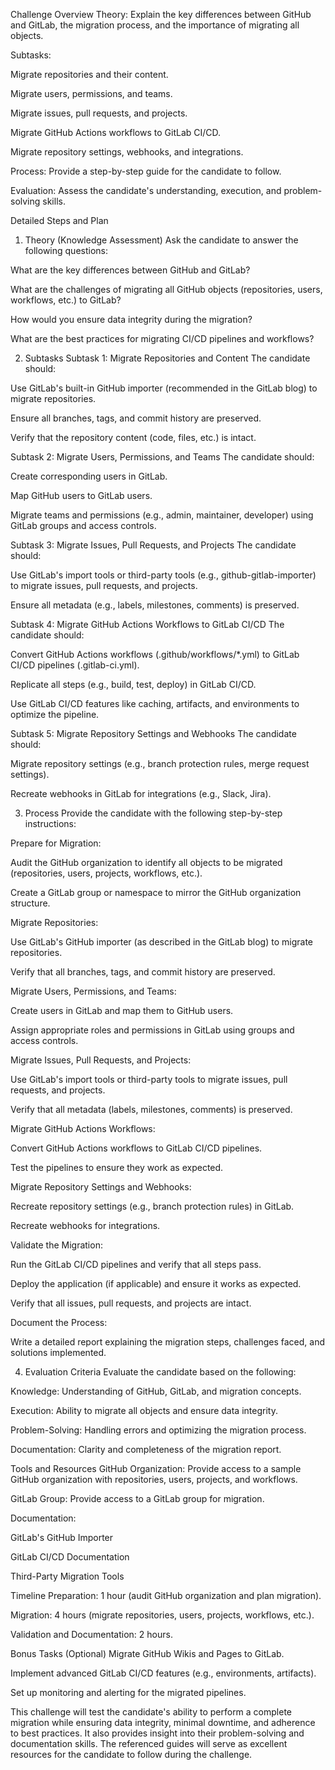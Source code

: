 Challenge Overview
Theory: Explain the key differences between GitHub and GitLab, the migration process, and the importance of migrating all objects.

Subtasks:

Migrate repositories and their content.

Migrate users, permissions, and teams.

Migrate issues, pull requests, and projects.

Migrate GitHub Actions workflows to GitLab CI/CD.

Migrate repository settings, webhooks, and integrations.

Process: Provide a step-by-step guide for the candidate to follow.

Evaluation: Assess the candidate's understanding, execution, and problem-solving skills.

Detailed Steps and Plan
1. Theory (Knowledge Assessment)
Ask the candidate to answer the following questions:

What are the key differences between GitHub and GitLab?

What are the challenges of migrating all GitHub objects (repositories, users, workflows, etc.) to GitLab?

How would you ensure data integrity during the migration?

What are the best practices for migrating CI/CD pipelines and workflows?

2. Subtasks
Subtask 1: Migrate Repositories and Content
The candidate should:

Use GitLab's built-in GitHub importer (recommended in the GitLab blog) to migrate repositories.

Ensure all branches, tags, and commit history are preserved.

Verify that the repository content (code, files, etc.) is intact.

Subtask 2: Migrate Users, Permissions, and Teams
The candidate should:

Create corresponding users in GitLab.

Map GitHub users to GitLab users.

Migrate teams and permissions (e.g., admin, maintainer, developer) using GitLab groups and access controls.

Subtask 3: Migrate Issues, Pull Requests, and Projects
The candidate should:

Use GitLab's import tools or third-party tools (e.g., github-gitlab-importer) to migrate issues, pull requests, and projects.

Ensure all metadata (e.g., labels, milestones, comments) is preserved.

Subtask 4: Migrate GitHub Actions Workflows to GitLab CI/CD
The candidate should:

Convert GitHub Actions workflows (.github/workflows/*.yml) to GitLab CI/CD pipelines (.gitlab-ci.yml).

Replicate all steps (e.g., build, test, deploy) in GitLab CI/CD.

Use GitLab CI/CD features like caching, artifacts, and environments to optimize the pipeline.

Subtask 5: Migrate Repository Settings and Webhooks
The candidate should:

Migrate repository settings (e.g., branch protection rules, merge request settings).

Recreate webhooks in GitLab for integrations (e.g., Slack, Jira).

3. Process
Provide the candidate with the following step-by-step instructions:

Prepare for Migration:

Audit the GitHub organization to identify all objects to be migrated (repositories, users, projects, workflows, etc.).

Create a GitLab group or namespace to mirror the GitHub organization structure.

Migrate Repositories:

Use GitLab's GitHub importer (as described in the GitLab blog) to migrate repositories.

Verify that all branches, tags, and commit history are preserved.

Migrate Users, Permissions, and Teams:

Create users in GitLab and map them to GitHub users.

Assign appropriate roles and permissions in GitLab using groups and access controls.

Migrate Issues, Pull Requests, and Projects:

Use GitLab's import tools or third-party tools to migrate issues, pull requests, and projects.

Verify that all metadata (labels, milestones, comments) is preserved.

Migrate GitHub Actions Workflows:

Convert GitHub Actions workflows to GitLab CI/CD pipelines.

Test the pipelines to ensure they work as expected.

Migrate Repository Settings and Webhooks:

Recreate repository settings (e.g., branch protection rules) in GitLab.

Recreate webhooks for integrations.

Validate the Migration:

Run the GitLab CI/CD pipelines and verify that all steps pass.

Deploy the application (if applicable) and ensure it works as expected.

Verify that all issues, pull requests, and projects are intact.

Document the Process:

Write a detailed report explaining the migration steps, challenges faced, and solutions implemented.

4. Evaluation Criteria
Evaluate the candidate based on the following:

Knowledge: Understanding of GitHub, GitLab, and migration concepts.

Execution: Ability to migrate all objects and ensure data integrity.

Problem-Solving: Handling errors and optimizing the migration process.

Documentation: Clarity and completeness of the migration report.

Tools and Resources
GitHub Organization: Provide access to a sample GitHub organization with repositories, users, projects, and workflows.

GitLab Group: Provide access to a GitLab group for migration.

Documentation:

GitLab's GitHub Importer

GitLab CI/CD Documentation

Third-Party Migration Tools

Timeline
Preparation: 1 hour (audit GitHub organization and plan migration).

Migration: 4 hours (migrate repositories, users, projects, workflows, etc.).

Validation and Documentation: 2 hours.

Bonus Tasks (Optional)
Migrate GitHub Wikis and Pages to GitLab.

Implement advanced GitLab CI/CD features (e.g., environments, artifacts).

Set up monitoring and alerting for the migrated pipelines.

This challenge will test the candidate's ability to perform a complete migration while ensuring data integrity, minimal downtime, and adherence to best practices. It also provides insight into their problem-solving and documentation skills. The referenced guides will serve as excellent resources for the candidate to follow during the challenge.

